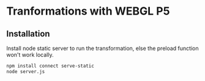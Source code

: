 # Tranformations with WEBGL P5



## Installation

Install node static server to run the transformation, else the preload function won't work locally.

```bash
npm install connect serve-static
node server.js
```
